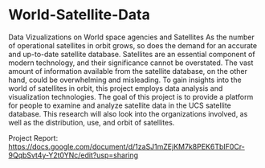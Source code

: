 # World-Satellite-Data
Data Vizualizations on World space agencies and Satellites
As the number of operational satellites in orbit grows, so does the demand for an accurate and up-to-date satellite database. Satellites are an essential component of modern technology, and their significance cannot be overstated. The vast amount of information available from the satellite database, on the other hand, could be overwhelming and misleading. To gain insights into the world of satellites in orbit, this project employs data analysis and visualization technologies. The goal of this project is to provide a platform for people to examine and analyze satellite data in the UCS satellite database. This research will also look into the organizations involved, as well as the distribution, use, and orbit of satellites.

Project Report: https://docs.google.com/document/d/1zaSJ1mZEjKM7k8PEK6TbIF0Cr-9QqbSvt4y-Y2t0YNc/edit?usp=sharing
